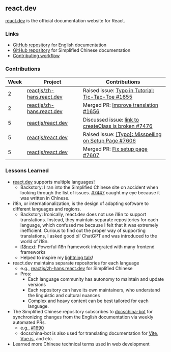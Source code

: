 ## react.dev

[react.dev](https://react.dev/) is the official documentation website for React.

### Links

- [GitHub repository](https://github.com/reactjs/react.dev) for English documentation
- [GitHub repository](https://github.com/reactjs/zh-hans.react.dev) for Simplified Chinese documentation
- [Contributing workflow](https://github.com/reactjs/react.dev?tab=readme-ov-file#contributing)

### Contributions

| Week | Project                                                                   | Contributions                                                                                                 |
| ---- | ------------------------------------------------------------------------- | ------------------------------------------------------------------------------------------------------------- |
| 2    | [reactjs/zh-hans.react.dev](https://github.com/reactjs/zh-hans.react.dev) | Raised issue: [Typo in Tutorial: Tic-Tac-Toe #1655](https://github.com/reactjs/zh-hans.react.dev/issues/1655) |
| 2    | [reactjs/zh-hans.react.dev](https://github.com/reactjs/zh-hans.react.dev) | Merged PR: [Improve translation #1656](https://github.com/reactjs/zh-hans.react.dev/pull/1656)                |
| 5    | [reactjs/react.dev](https://github.com/reactjs/react.dev)                 | Discussed issue: [link to createClass is broken #7476](https://github.com/reactjs/react.dev/issues/7476)      |
| 5    | [reactjs/react.dev](https://github.com/reactjs/react.dev)                 | Raised issue: [[Typo]: Misspelling on Setup Page #7606](https://github.com/reactjs/react.dev/issues/7606)     |
| 5    | [reactjs/react.dev](https://github.com/reactjs/react.dev)                 | Merged PR: [Fix setup page #7607](https://github.com/reactjs/react.dev/pull/7607)                             |

### Lessons Learned

- [react.dev](https://react.dev/) supports multiple languages!
  - Backstory: I ran into the Simplified Chinese site on accident when looking through the list of issues. [#7447](https://github.com/reactjs/react.dev/issues/7447) caught my eye because it was written in Chinese.
- i18n, or internationalization, is the design of adapting software to different languages and regions.
  - Backstory: Ironically, react.dev does not use i18n to support translations. Instead, they maintain separate repositories for each language, which confused me because I felt that it was extremely inefficient. Curious to find out the proper way of supporting translations, I asked good ol' ChatGPT and was introduced to the world of i18n.
  - [i18next](https://www.i18next.com/): Powerful i18n framework integrated with many frontend frameworks
  - Helped to inspire my [lightning talk](https://github.com/nus-cs3281/2025/issues/26)!
- react.dev maintains separate repositories for each language
  - e.g., [reactjs/zh-hans.react.dev](https://github.com/reactjs/zh-hans.react.dev) for Simplified Chinese
  - Pros:
    - Each language community has autonomy to maintain and update versions
    - Each repository can have its own maintainers, who understand the linguistic and cultural nuances
    - Complex and heavy content can be best tailored for each language.
- The Simplified Chinese repository subscribes to [docschina-bot](https://docschina.org/) for synchronizing changes from the English documentation via weekly automated PRs.
  - e.g., [#1690](https://github.com/reactjs/zh-hans.react.dev/pull/1690)
  - docschina-bot is also used for translating documentation for [Vite](https://cn.vitejs.dev/), [Vue.js](https://cn.vuejs.org/), and etc.
- Learned more Chinese technical terms used in web development
